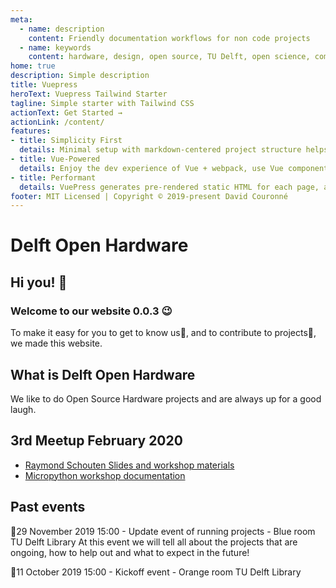 ```yaml
---
meta:
  - name: description
    content: Friendly documentation workflows for non code projects
  - name: keywords
    content: hardware, design, open source, TU Delft, open science, community, meetups 
home: true
description: Simple description
title: Vuepress
heroText: Vuepress Tailwind Starter
tagline: Simple starter with Tailwind CSS
actionText: Get Started →
actionLink: /content/
features:
- title: Simplicity First
  details: Minimal setup with markdown-centered project structure helps you focus on writing.
- title: Vue-Powered
  details: Enjoy the dev experience of Vue + webpack, use Vue components in markdown, and develop custom themes with Vue.
- title: Performant
  details: VuePress generates pre-rendered static HTML for each page, and runs as an SPA once a page is loaded.
footer: MIT Licensed | Copyright © 2019-present David Couronné
---
```


# Delft Open Hardware
## Hi you! 👋
### Welcome to our website 0.0.3 😉

To make it easy for you to get to know us🤝, and to contribute to projects💪, we made this website.


## What is Delft Open Hardware
We like to do Open Source Hardware projects and are always up for a good laugh.

## 3rd Meetup February 2020
- [Raymond Schouten Slides and workshop materials](https://tudl1086.home.xs4all.nl/arduinoworkshop/index-arduinoworkshop.htm)
- [Micropython workshop documentation](https://docs.google.com/document/d/1xvpGJrCXErw-azy3JbZFp2p5_AyC7D5WExE5tsKmq9k/edit?usp=sharing)

## Past events
📆29 November 2019 15:00 - Update event of running projects - Blue room TU Delft Library
At this event we will tell all about the projects that are ongoing, how to help out and what to expect in the future!

📆11 October 2019 15:00 - Kickoff event - Orange room TU Delft Library
